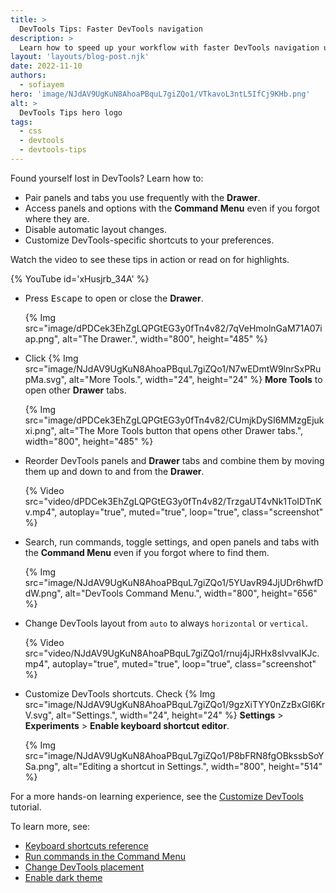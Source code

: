 ```yaml
---
title: >
  DevTools Tips: Faster DevTools navigation
description: >
  Learn how to speed up your workflow with faster DevTools navigation using shortcuts and settings.
layout: 'layouts/blog-post.njk'
date: 2022-11-10
authors:
  - sofiayem
hero: 'image/NJdAV9UgKuN8AhoaPBquL7giZQo1/VTkavoL3ntL5IfCj9KHb.png'
alt: >
  DevTools Tips hero logo
tags:
  - css
  - devtools
  - devtools-tips
---
```


Found yourself lost in DevTools? Learn how to:

- Pair panels and tabs you use frequently with the **Drawer**.
- Access panels and options with the **Command Menu** even if you forgot where they are.
- Disable automatic layout changes.
- Customize DevTools-specific shortcuts to your preferences.

Watch the video to see these tips in action or read on for highlights.

{% YouTube id='xHusjrb_34A' %}

- Press <kbd>Escape</kbd> to open or close the **Drawer**.

  {% Img src="image/dPDCek3EhZgLQPGtEG3y0fTn4v82/7qVeHmolnGaM71A07iap.png", alt="The Drawer.", width="800", height="485" %}

- Click {% Img src="image/NJdAV9UgKuN8AhoaPBquL7giZQo1/N7wEDmtW9lnrSxPRupMa.svg", alt="More Tools.", width="24", height="24" %} **More Tools** to open other **Drawer**
tabs.

  {% Img src="image/dPDCek3EhZgLQPGtEG3y0fTn4v82/CUmjkDySI6MMzgEjukxi.png", alt="The More Tools button that opens other Drawer tabs.", width="800", height="485" %}

- Reorder DevTools panels and **Drawer** tabs and combine them by moving them up and down to and from the **Drawer**.

  {% Video src="video/dPDCek3EhZgLQPGtEG3y0fTn4v82/TrzgaUT4vNk1ToIDTnKv.mp4", autoplay="true", muted="true", loop="true", class="screenshot" %}

- Search, run commands, toggle settings, and open panels and tabs with the **Command Menu** even if you forgot where to find them.

  {% Img src="image/NJdAV9UgKuN8AhoaPBquL7giZQo1/5YUavR94JjUDr6hwfDdW.png", alt="DevTools Command Menu.", width="800", height="656" %}

- Change DevTools layout from `auto` to always `horizontal` or `vertical`.

  {% Video src="video/NJdAV9UgKuN8AhoaPBquL7giZQo1/rnuj4jJRHx8sIvvaIKJc.mp4", autoplay="true", muted="true", loop="true", class="screenshot" %}

- Customize DevTools shortcuts. Check {% Img src="image/NJdAV9UgKuN8AhoaPBquL7giZQo1/9gzXiTYY0nZzBxGI6KrV.svg", alt="Settings.", width="24", height="24" %} **Settings** > **Experiments** > **Enable keyboard shortcut editor**.

  {% Img src="image/NJdAV9UgKuN8AhoaPBquL7giZQo1/P8bFRN8fgOBkssbSoYSa.png", alt="Editing a shortcut in Settings.", width="800", height="514" %}

For a more hands-on learning experience, see the [Customize DevTools](/docs/devtools/customize/) tutorial.

To learn more, see:

- [Keyboard shortcuts reference](/docs/devtools/shortcuts/)
- [Run commands in the Command Menu](/docs/devtools/command-menu/)
- [Change DevTools placement](/docs/devtools/customize/placement/)
- [Enable dark theme](/docs/devtools/customize/dark-theme/)
